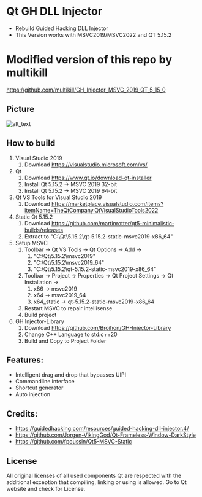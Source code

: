 # Qt GH DLL Injector
- Rebuild Guided Hacking DLL Injector
- This Version works with MSVC2019/MSVC2022 and QT 5.15.2

# Modified version of this repo by multikill
https://github.com/multikill/GH_Injector_MSVC_2019_QT_5_15_0

## Picture
![alt_text](https://i.gyazo.com/a9347287866c0220f9c09fd8a20ebbe1.png)

## How to build
1. Visual Studio 2019
	1. Download https://visualstudio.microsoft.com/vs/
2. Qt
	1. Download https://www.qt.io/download-qt-installer
	1. Install Qt 5.15.2 -> MSVC 2019 32-bit
	2. Install Qt 5.15.2 -> MSVC 2019 64-bit
3. Qt VS Tools for Visual Studio 2019
	1. Download https://marketplace.visualstudio.com/items?itemName=TheQtCompany.QtVisualStudioTools2022
4. Static Qt 5.15.2
	1. Download https://github.com/martinrotter/qt5-minimalistic-builds/releases
	2. Extract to "C:\Qt\5.15.2\qt-5.15.2-static-msvc2019-x86_64"
5. Setup MSVC
	1. Toolbar -> Qt VS Tools -> Qt Options -> Add ->
		1. "C:\Qt\5.15.2\msvc2019"
		2. "C:\Qt\5.15.2\msvc2019_64"
		3. "C:\Qt\5.15.2\qt-5.15.2-static-msvc2019-x86_64"
	2. Toolbar -> Project -> Properties -> Qt Project Settings -> Qt Installation -> 
		1. x86 -> msvc2019
		2. x64 -> msvc2019_64
		3. x64_static -> qt-5.15.2-static-msvc2019-x86_64
	3. Restart MSVC to repair intellisense
	4. Build project
6. GH Injector-Library
	1. Download https://github.com/Broihon/GH-Injector-Library
	2. Change C++ Language to std:c++20
	3. Build and Copy to Project Folder

## Features:
- Intelligent drag and drop that bypasses UIPI
- Commandline interface
- Shortcut generator
- Auto injection

## Credits:
- https://guidedhacking.com/resources/guided-hacking-dll-injector.4/
- https://github.com/Jorgen-VikingGod/Qt-Frameless-Window-DarkStyle
- https://github.com/fpoussin/Qt5-MSVC-Static

## License
All original licenses of all used components Qt are respected with the additional exception that compiling, linking or using is allowed. Go to Qt website and check for License.
